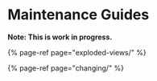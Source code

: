 # Maintenance Guides

**Note: This is work in progress.**

{% page-ref page="exploded-views/" %}

{% page-ref page="changing/" %}



